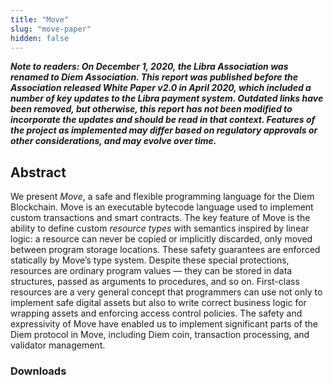 ```yaml
---
title: "Move"
slug: "move-paper"
hidden: false
---
```

***Note to readers: On December 1, 2020, the Libra Association was renamed to Diem Association. This report was
published before the Association released White Paper v2.0 in April 2020, which included a number of key updates to the
Libra payment system. Outdated links have been removed, but otherwise, this report has not been modified to incorporate
the updates and should be read in that context. Features of the project as implemented may differ based on regulatory
approvals or other considerations, and may evolve over time.***

## Abstract

We present _Move_, a safe and flexible programming language for the Diem Blockchain. Move is an executable bytecode
language used to implement custom transactions and smart contracts. The key feature of Move is the ability to define
custom _resource types_ with semantics inspired by linear logic: a resource can never be copied or implicitly discarded,
only moved between program storage locations. These safety guarantees are enforced statically by Move’s type system.
Despite these special protections, resources are ordinary program values — they can be stored in data structures, passed
as arguments to procedures, and so on. First-class resources are a very general concept that programmers can use not
only to implement safe digital assets but also to write correct business logic for wrapping assets and enforcing access
control policies. The safety and expressivity of Move have enabled us to implement significant parts of the Diem
protocol in Move, including Diem coin, transaction processing, and validator management.

### Downloads
<PublicationLink
  image="images/diem-move-language.png"
  doc_link="papers/diem-move-a-language-with-programmable-resources/2020-05-26.pdf"
  title="Move: A Language With Programmable Resources"
/>